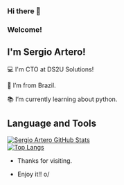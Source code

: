 ### Hi there 👋

### Welcome!

## I'm Sergio Artero!

 

:computer: I'm CTO at DS2U Solutions!

:house_with_garden: I’m from Brazil.

:books: I’m currently learning about python.



## Language and Tools
[![Sergio Artero GitHub Stats](https://github-readme-stats.vercel.app/api?username=arterodevops)](https://github.com/arterodevops/github-readme-stats)
<br>
[![Top Langs](https://github-readme-stats.vercel.app/api/top-langs?username=arterodevops&layout=compact)](https://github.com/arterodevops/github-readme-stats)


- Thanks for visiting.

- Enjoy it!! o/


<!--
**arterodevops/arterodevops** is a ✨ _special_ ✨ repository because its `README.md` (this file) appears on your GitHub profile.

Here are some ideas to get you started:

- 🔭 I’m currently working on ...
- 🌱 I’m currently learning ...
- 👯 I’m looking to collaborate on ...
- 🤔 I’m looking for help with ...
- 💬 Ask me about ...
- 📫 How to reach me: ...
- 😄 Pronouns: ...
- ⚡ Fun fact: ...
-->
